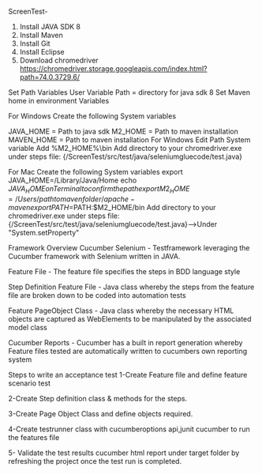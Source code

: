 ScreenTest-

1. Install JAVA SDK 8
2. Install Maven
3. Install Git
4. Install Eclipse
5. Download chromedriver
https://chromedriver.storage.googleapis.com/index.html?path=74.0.3729.6/

Set Path Variables
User Variable Path = directory for java sdk 8 Set Maven home in environment Variables

For Windows
Create the following System variables

JAVA_HOME = Path to java sdk
M2_HOME = Path to maven installation
MAVEN_HOME = Path to maven installation
For Windows Edit Path System variable
Add %M2_HOME%\bin
Add directory to your chromedriver.exe under steps file:
{/ScreenTest/src/test/java/seleniumgluecode/test.java}

For Mac
Create the following System variables
export JAVA_HOME=/Library/Java/Home
echo $JAVA_HOME on Terminal to confirm the path
export M2_HOME=/Users/path to maven folder/apache-maven
export PATH=$PATH:$M2_HOME/bin
Add directory to your chromedriver.exe under steps file:
{/ScreenTest/src/test/java/seleniumgluecode/test.java}-->Under "System.setProperty"

Framework Overview
Cucumber Selenium - Testframework leveraging the Cucumber framework with Selenium written in JAVA.

Feature File - The feature file specifies the steps in BDD language style

Step Definition Feature File - Java class whereby the steps from the feature file are 
broken down to be coded into automation tests

Feature PageObject Class - Java class whereby the necessary HTML objects are captured as WebElements 
to be manipulated by the associated model class

Cucumber Reports - Cucumber has a built in report generation whereby Feature files tested are 
automatically written to cucumbers own reporting system

Steps to write an acceptance test
1-Create Feature file and define feature scenario test

2-Create Step definition class & methods for the steps.
              
3-Create Page Object Class and define objects required.
                         
4-Create testrunner class with cucumberoptions api,junit cucumber to run the features file

5- Validate the test results cucumber html report under target folder 
by refreshing the project once the test run is completed.

